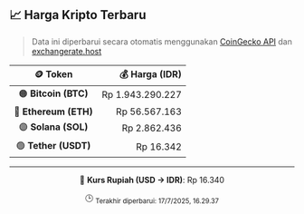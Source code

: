 

<!-- HARGA_KRIPTO -->
## 📈 Harga Kripto Terbaru

> Data ini diperbarui secara otomatis menggunakan [CoinGecko API](https://www.coingecko.com/) dan [exchangerate.host](https://exchangerate.host/)

<div align="center">

| 🪙 Token | 💰 Harga (IDR) |
|:------:|---------------:|
| 🟠 **Bitcoin (BTC)**   | Rp 1.943.290.227 |
| 🔵 **Ethereum (ETH)**  | Rp 56.567.163 |
| 🟣 **Solana (SOL)**    | Rp 2.862.436 |
| 🟢 **Tether (USDT)**   | Rp 16.342 |

---

💱 **Kurs Rupiah (USD → IDR)**: Rp 16.340

🕒 <sub>Terakhir diperbarui: 17/7/2025, 16.29.37</sub>

</div>
<!-- /HARGA_KRIPTO -->